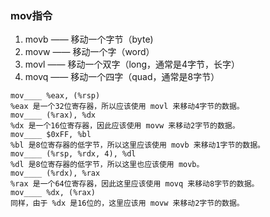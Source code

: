 ### mov指令

1. movb —— 移动一个字节（byte)
2. movw —— 移动一个字（word）
3. movl —— 移动一个双字（long，通常是4字节，长字）
4. movq —— 移动一个四字（quad，通常是8字节）

```
mov____ %eax, (%rsp)
%eax 是一个32位寄存器，所以应该使用 movl 来移动4字节的数据。
mov____ (%rax), %dx
%dx 是一个16位寄存器，因此应该使用 movw 来移动2字节的数据。
mov____ $0xFF, %bl
%bl 是8位寄存器的低字节，所以这里应该使用 movb 来移动1字节的数据。
mov____ (%rsp, %rdx, 4), %dl
%dl 是8位寄存器的低字节，所以这里也应该使用 movb。
mov____ (%rdx), %rax
%rax 是一个64位寄存器，因此这里应该使用 movq 来移动8字节的数据。
mov____ %dx, (%rax)
同样，由于 %dx 是16位的，这里应该用 movw 来移动2字节的数据。
```



